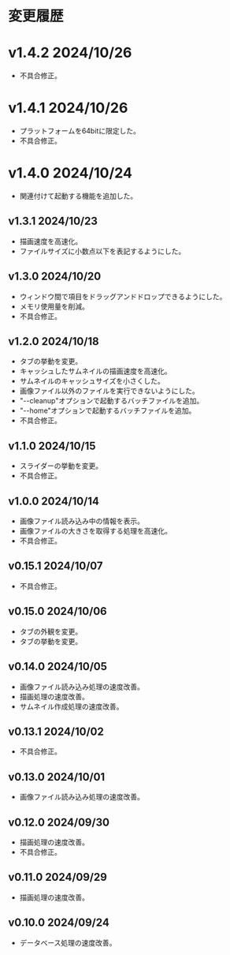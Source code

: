 # 変更履歴

# v1.4.2 2024/10/26
* 不具合修正。

# v1.4.1 2024/10/26
* プラットフォームを64bitに限定した。
* 不具合修正。

# v1.4.0 2024/10/24
* 関連付けて起動する機能を追加した。

## v1.3.1 2024/10/23
* 描画速度を高速化。
* ファイルサイズに小数点以下を表記するようにした。

## v1.3.0 2024/10/20
* ウィンドウ間で項目をドラッグアンドドロップできるようにした。
* メモリ使用量を削減。
* 不具合修正。

## v1.2.0 2024/10/18
* タブの挙動を変更。
* キャッシュしたサムネイルの描画速度を高速化。
* サムネイルのキャッシュサイズを小さくした。
* 画像ファイル以外のファイルを実行できないようにした。
* "--cleanup"オプションで起動するバッチファイルを追加。
* "--home"オプションで起動するバッチファイルを追加。
* 不具合修正。

## v1.1.0 2024/10/15
* スライダーの挙動を変更。
* 不具合修正。

## v1.0.0 2024/10/14
* 画像ファイル読み込み中の情報を表示。
* 画像ファイルの大きさを取得する処理を高速化。
* 不具合修正。

## v0.15.1 2024/10/07
* 不具合修正。

## v0.15.0 2024/10/06
* タブの外観を変更。
* タブの挙動を変更。

## v0.14.0 2024/10/05
* 画像ファイル読み込み処理の速度改善。
* 描画処理の速度改善。
* サムネイル作成処理の速度改善。

## v0.13.1 2024/10/02
* 不具合修正。

## v0.13.0 2024/10/01
* 画像ファイル読み込み処理の速度改善。

## v0.12.0 2024/09/30
* 描画処理の速度改善。
* 不具合修正。

## v0.11.0 2024/09/29
* 描画処理の速度改善。

## v0.10.0 2024/09/24
* データベース処理の速度改善。
